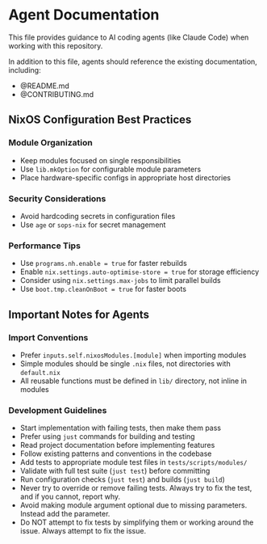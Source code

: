 # Agent Documentation

This file provides guidance to AI coding agents (like Claude Code) when working with this repository.

In addition to this file, agents should reference the existing documentation, including:
* @README.md
* @CONTRIBUTING.md

## NixOS Configuration Best Practices

### Module Organization
- Keep modules focused on single responsibilities
- Use `lib.mkOption` for configurable module parameters
- Place hardware-specific configs in appropriate host directories

### Security Considerations
- Avoid hardcoding secrets in configuration files
- Use `age` or `sops-nix` for secret management

### Performance Tips
- Use `programs.nh.enable = true` for faster rebuilds
- Enable `nix.settings.auto-optimise-store = true` for storage efficiency
- Consider using `nix.settings.max-jobs` to limit parallel builds
- Use `boot.tmp.cleanOnBoot = true` for faster boots

## Important Notes for Agents

### Import Conventions
- Prefer `inputs.self.nixosModules.[module]` when importing modules
- Simple modules should be single `.nix` files, not directories with `default.nix`
- All reusable functions must be defined in `lib/` directory, not inline in modules

### Development Guidelines
- Start implementation with failing tests, then make them pass
- Prefer using `just` commands for building and testing
- Read project documentation before implementing features
- Follow existing patterns and conventions in the codebase
- Add tests to appropriate module test files in `tests/scripts/modules/`
- Validate with full test suite (`just test`) before committing
- Run configuration checks (`just test`) and builds (`just build`)
- Never try to override or remove failing tests. Always try to fix the test, and if you cannot, report why.
- Avoid making module argument optional due to missing parameters. Instead add the parameter.
- Do NOT attempt to fix tests by simplifying them or working around the issue. Always attempt to fix the issue.
